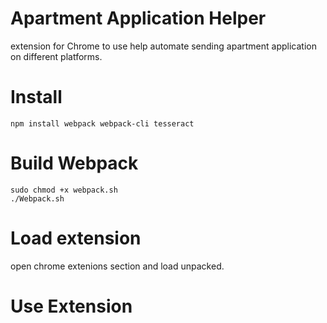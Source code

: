 # Apartment Application Helper
extension for Chrome to use help automate sending apartment application on different platforms.

# Install

```
npm install webpack webpack-cli tesseract
```

# Build Webpack

```
sudo chmod +x webpack.sh
./Webpack.sh
```

# Load extension
open chrome extenions section and load unpacked.

# Use Extension

